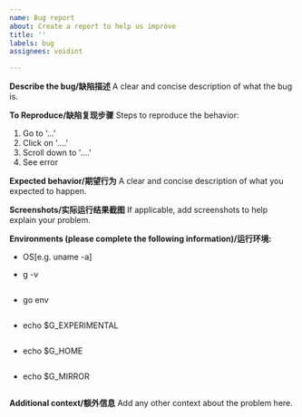 ```yaml
---
name: Bug report
about: Create a report to help us improve
title: ''
labels: bug
assignees: voidint

---
```


**Describe the bug/缺陷描述**
A clear and concise description of what the bug is.

**To Reproduce/缺陷复现步骤**
Steps to reproduce the behavior:
1. Go to '...'
2. Click on '....'
3. Scroll down to '....'
4. See error

**Expected behavior/期望行为**
A clear and concise description of what you expected to happen.

**Screenshots/实际运行结果截图**
If applicable, add screenshots to help explain your problem.

**Environments (please complete the following information)/运行环境:**
- OS[e.g. uname -a]

- g -v

    ```shell

    ```

- go env

    ```shell

    ```

- echo $G_EXPERIMENTAL

    ```shell

    ```

- echo $G_HOME

    ```shell

    ```

- echo $G_MIRROR

    ```shell

    ```

**Additional context/额外信息**
Add any other context about the problem here.
